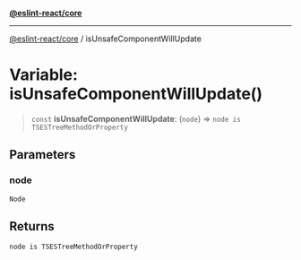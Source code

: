 [**@eslint-react/core**](../README.md)

***

[@eslint-react/core](../README.md) / isUnsafeComponentWillUpdate

# Variable: isUnsafeComponentWillUpdate()

> `const` **isUnsafeComponentWillUpdate**: (`node`) => `node is TSESTreeMethodOrProperty`

## Parameters

### node

`Node`

## Returns

`node is TSESTreeMethodOrProperty`
